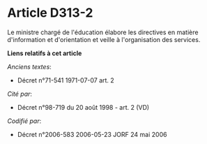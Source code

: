 # Article D313-2

Le ministre chargé de l'éducation élabore les directives en matière d'information et d'orientation et veille à l'organisation
des services.

**Liens relatifs à cet article**

_Anciens textes_:

  - Décret n°71-541 1971-07-07 art. 2

_Cité par_:

  - Décret n°98-719 du 20 août 1998 - art. 2 (VD)

_Codifié par_:

  - Décret n°2006-583 2006-05-23 JORF 24 mai 2006
